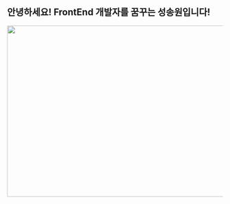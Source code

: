 <h2>
안녕하세요!  FrontEnd 개발자를 꿈꾸는 성송원입니다!
</h2>


<a href="https://github.com/devxb/gitanimals">
<img
  src="https://render.gitanimals.org/farms/songwon-sung"
  width="1000"
  height="400"
/>
</a>

